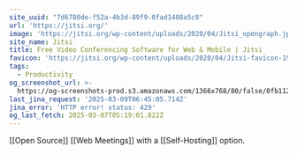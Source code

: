 ```yaml
---
site_uuid: "7d6780de-f52a-4b3d-89f9-0fad1408a5c8"
url: 'https://jitsi.org/'
image: 'https://jitsi.org/wp-content/uploads/2020/04/Jitsi_opengraph.jpg'
site_name: Jitsi
title: Free Video Conferencing Software for Web & Mobile | Jitsi
favicon: 'https://jitsi.org/wp-content/uploads/2020/04/Jitsi-favicon-196.png'
tags:
  - Productivity
og_screenshot_url: >-
  https://og-screenshots-prod.s3.amazonaws.com/1366x768/80/false/0fb112d4295c3faa3e85956aae462f927ebbf07638b664b617254727481f6677.jpeg
last_jina_request: '2025-03-09T06:45:05.714Z'
jina_error: 'HTTP error! status: 429'
og_last_fetch: 2025-03-07T05:19:01.822Z
---
```



[[Open Source]] [[Web Meetings]] with a [[Self-Hosting]] option.

